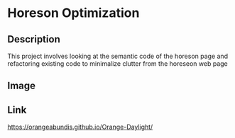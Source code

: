 # Horeson Optimization 

## Description

This project involves looking at the semantic code of the horeson page and refactoring existing code to minimalize clutter from the horeseon web page

## Image 



## Link

https://orangeabundis.github.io/Orange-Daylight/
